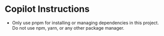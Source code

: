 # Copilot Instructions

- Only use pnpm for installing or managing dependencies in this project. Do not use npm, yarn, or any other package manager.
